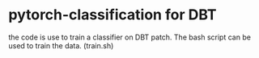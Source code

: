 # pytorch-classification for DBT

the code is use to train a classifier on DBT patch. The bash script can be used to train the data. (train.sh)
